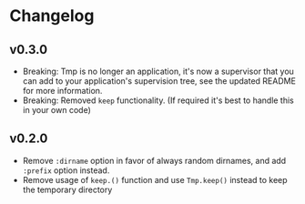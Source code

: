 # Changelog

## v0.3.0

* Breaking: Tmp is no longer an application, it's now a supervisor that you can add to your application's supervision tree, see the updated README for more information.
* Breaking: Removed `keep` functionality. (If required it's best to handle this in your own code)

## v0.2.0


* Remove `:dirname` option in favor of always random dirnames, and add `:prefix` option instead.
* Remove usage of `keep.()` function and use `Tmp.keep()` instead to keep the temporary directory

